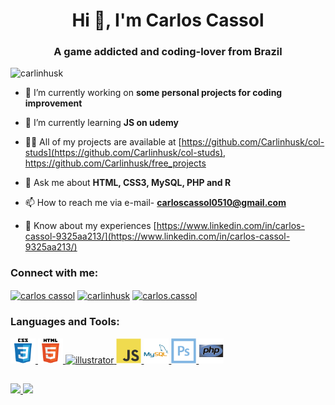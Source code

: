 <h1 align="center">Hi 👋, I'm Carlos Cassol</h1>
<h3 align="center">A game addicted and coding-lover from Brazil</h3>

<p align="left"> <img src="https://komarev.com/ghpvc/?username=carlinhusk&label=Profile%20views&color=0e75b6&style=flat" alt="carlinhusk" /> </p>

- 🔭 I’m currently working on **some personal projects for coding improvement**

- 🌱 I’m currently learning **JS on udemy**

- 👨‍💻 All of my projects are available at [https://github.com/Carlinhusk/col-studs](https://github.com/Carlinhusk/col-studs), https://github.com/Carlinhusk/free_projects

- 💬 Ask me about **HTML, CSS3, MySQL, PHP and R**

- 📫 How to reach me via e-mail- **carloscassol0510@gmail.com**

- 📄 Know about my experiences [https://www.linkedin.com/in/carlos-cassol-9325aa213/](https://www.linkedin.com/in/carlos-cassol-9325aa213/)

<h3 align="left">Connect with me:</h3>
<p align="left">
<a href="https://linkedin.com/in/carlos cassol" target="blank"><img align="center" src="https://raw.githubusercontent.com/rahuldkjain/github-profile-readme-generator/master/src/images/icons/Social/linked-in-alt.svg" alt="carlos cassol" height="30" width="40" /></a>
<a href="https://stackoverflow.com/users/carlinhusk" target="blank"><img align="center" src="https://raw.githubusercontent.com/rahuldkjain/github-profile-readme-generator/master/src/images/icons/Social/stack-overflow.svg" alt="carlinhusk" height="30" width="40" /></a>
<a href="https://instagram.com/carlos.cassol" target="blank"><img align="center" src="https://raw.githubusercontent.com/rahuldkjain/github-profile-readme-generator/master/src/images/icons/Social/instagram.svg" alt="carlos.cassol" height="30" width="40" /></a>
</p>

<h3 align="left">Languages and Tools:</h3>
<p align="left"> <a href="https://www.w3schools.com/css/" target="_blank" rel="noreferrer"> <img src="https://raw.githubusercontent.com/devicons/devicon/master/icons/css3/css3-original-wordmark.svg" alt="css3" width="40" height="40"/> </a> <a href="https://www.w3.org/html/" target="_blank" rel="noreferrer"> <img src="https://raw.githubusercontent.com/devicons/devicon/master/icons/html5/html5-original-wordmark.svg" alt="html5" width="40" height="40"/> </a> <a href="https://www.adobe.com/in/products/illustrator.html" target="_blank" rel="noreferrer"> <img src="https://www.vectorlogo.zone/logos/adobe_illustrator/adobe_illustrator-icon.svg" alt="illustrator" width="40" height="40"/> </a> <a href="https://developer.mozilla.org/en-US/docs/Web/JavaScript" target="_blank" rel="noreferrer"> <img src="https://raw.githubusercontent.com/devicons/devicon/master/icons/javascript/javascript-original.svg" alt="javascript" width="40" height="40"/> </a> <a href="https://www.mysql.com/" target="_blank" rel="noreferrer"> <img src="https://raw.githubusercontent.com/devicons/devicon/master/icons/mysql/mysql-original-wordmark.svg" alt="mysql" width="40" height="40"/> </a> <a href="https://www.photoshop.com/en" target="_blank" rel="noreferrer"> <img src="https://raw.githubusercontent.com/devicons/devicon/master/icons/photoshop/photoshop-line.svg" alt="photoshop" width="40" height="40"/> </a> <a href="https://www.php.net" target="_blank" rel="noreferrer"> <img src="https://raw.githubusercontent.com/devicons/devicon/master/icons/php/php-original.svg" alt="php" width="40" height="40"/> </a> </p>

##

<div>
  <a href="https://github.com/Carlinhusk%22%3E" />
  <img height="180em" src="https://github-readme-stats.vercel.app/api?username=Carlinhusk&hide_rank=true&custom_title=Meus Status&show_icons=true&theme=tokyonight&include_all_commits=true&count_private=true/"/>
  <img height="180em" src="https://github-readme-stats.vercel.app/api/top-langs/?username=Carlinhusk&layout=compact&langs_count=6&theme=tokyonight"/>
</div>

                           
                           
                           
                           

